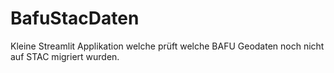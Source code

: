 # BafuStacDaten
Kleine Streamlit Applikation welche prüft welche BAFU Geodaten noch nicht auf STAC migriert wurden.
